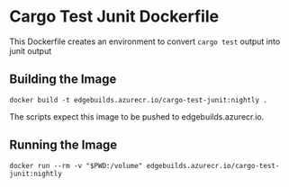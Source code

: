 # Cargo Test Junit Dockerfile

This Dockerfile creates an environment to convert `cargo test` output into junit output

## Building the Image

`docker build -t edgebuilds.azurecr.io/cargo-test-junit:nightly .`

The scripts expect this image to be pushed to edgebuilds.azurecr.io.

## Running the Image

`docker run --rm -v "$PWD:/volume" edgebuilds.azurecr.io/cargo-test-junit:nightly`
